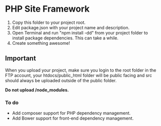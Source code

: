 # PHP Site Framework

1. Copy this folder to your project root.
2. Edit package.json with your project name and description.
3. Open Terminal and run "npm install -dd" from your project folder to install package dependencies. This can take a while.
4. Create something awesome!

## Important
When you upload your project, make sure you login to the root folder in the FTP account, your htdocs/public_html folder will be public facing and src should always be uploaded outside of the public folder.

**Do not upload /node_modules.**

### To do

- Add composer support for PHP dependency management.
- Add Bower support for front-end dependency management.
